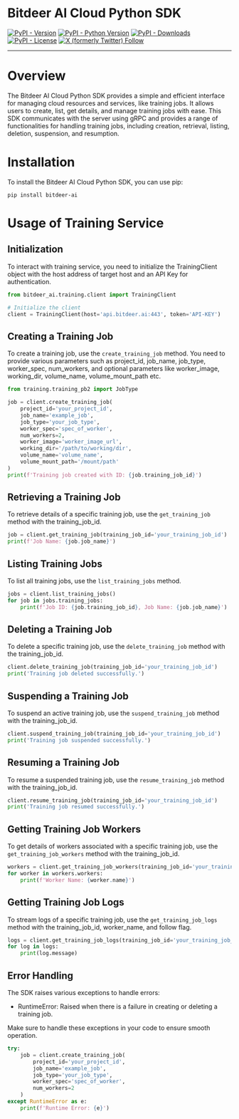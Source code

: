 # Bitdeer AI Cloud Python SDK

[![PyPI - Version](https://img.shields.io/pypi/v/bitdeer-ai)](https://pypi.org/project/bitdeer-ai)
[![PyPI - Python Version](https://img.shields.io/pypi/pyversions/bitdeer-ai)](https://pypi.org/project/bitdeer-ai)
[![PyPI - Downloads](https://img.shields.io/pypi/dm/bitdeer-ai)](https://pypi.org/project/bitdeer-ai)
[![PyPI - License](https://img.shields.io/pypi/l/bitdeer-ai)](https://pypi.org/project/bitdeer-ai)
[![X (formerly Twitter) Follow](https://img.shields.io/twitter/follow/Bitdeer_AI)](https://x.com/Bitdeer_AI)

-----

# Overview
The Bitdeer AI Cloud Python SDK provides a simple and efficient interface for managing cloud resources and services, like training jobs. It allows users to create, list, get details, and manage training jobs with ease. This SDK communicates with the server using gRPC and provides a range of functionalities for handling training jobs, including creation, retrieval, listing, deletion, suspension, and resumption.

# Installation
To install the Bitdeer AI Cloud Python SDK, you can use pip:

```
pip install bitdeer-ai
```

# Usage of Training Service
## Initialization
To interact with training service, you need to initialize the TrainingClient object with the host address of target host and an API Key for authentication.

```python
from bitdeer_ai.training.client import TrainingClient

# Initialize the client
client = TrainingClient(host='api.bitdeer.ai:443', token='API-KEY')
```

## Creating a Training Job
To create a training job, use the `create_training_job` method. You need to provide various parameters such as project_id, job_name, job_type, worker_spec, num_workers, and optional parameters like worker_image, working_dir, volume_name, volume_mount_path etc.

```python
from training.training_pb2 import JobType

job = client.create_training_job(
    project_id='your_project_id',
    job_name='example_job',
    job_type='your_job_type',
    worker_spec='spec_of_worker',
    num_workers=2,
    worker_image='worker_image_url',
    working_dir='/path/to/working/dir',
    volume_name='volume_name',
    volume_mount_path='/mount/path'
)
print(f'Training job created with ID: {job.training_job_id}')
```

## Retrieving a Training Job
To retrieve details of a specific training job, use the `get_training_job` method with the training_job_id.

```python
job = client.get_training_job(training_job_id='your_training_job_id')
print(f'Job Name: {job.job_name}')
```

## Listing Training Jobs
To list all training jobs, use the `list_training_jobs` method.

```python
jobs = client.list_training_jobs()
for job in jobs.training_jobs:
    print(f'Job ID: {job.training_job_id}, Job Name: {job.job_name}')
```

## Deleting a Training Job
To delete a specific training job, use the `delete_training_job` method with the training_job_id.

```python
client.delete_training_job(training_job_id='your_training_job_id')
print('Training job deleted successfully.')
```

## Suspending a Training Job
To suspend an active training job, use the `suspend_training_job` method with the training_job_id.

```python
client.suspend_training_job(training_job_id='your_training_job_id')
print('Training job suspended successfully.')
```

## Resuming a Training Job
To resume a suspended training job, use the `resume_training_job` method with the training_job_id.

```python
client.resume_training_job(training_job_id='your_training_job_id')
print('Training job resumed successfully.')
```

## Getting Training Job Workers
To get details of workers associated with a specific training job, use the `get_training_job_workers` method with the training_job_id.

```python
workers = client.get_training_job_workers(training_job_id='your_training_job_id')
for worker in workers.workers:
    print(f'Worker Name: {worker.name}')
```

## Getting Training Job Logs
To stream logs of a specific training job, use the `get_training_job_logs` method with the training_job_id, worker_name, and follow flag.

```python
logs = client.get_training_job_logs(training_job_id='your_training_job_id', worker_name='worker_name', follow=True)
for log in logs:
    print(log.message)
```

## Error Handling
The SDK raises various exceptions to handle errors:

- RuntimeError: Raised when there is a failure in creating or deleting a training job.

Make sure to handle these exceptions in your code to ensure smooth operation.

```python
try:
    job = client.create_training_job(
        project_id='your_project_id',
        job_name='example_job',
        job_type='your_job_type',
        worker_spec='spec_of_worker',
        num_workers=2
    )
except RuntimeError as e:
    print(f'Runtime Error: {e}')
```